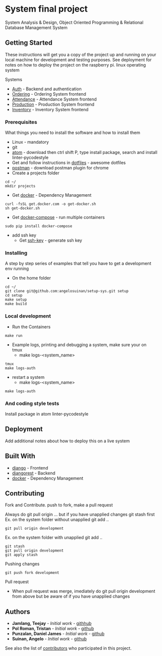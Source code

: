 # System final project

System Analysis & Design, Object Oriented Programming & Relational Database Management System

## Getting Started

These instructions will get you a copy of the project up and running on your local machine for development and testing purposes. See deployment for notes on how to deploy the project on the raspberry pi.
linux operating system

Systems
* [Auth](https://github.com/angelosuinan/auth-sys) - Backend and authentication
* [Ordering](https://github.com/angelosuinan/ordering-sys) - Ordering System frontend
* [Attendance](https://github.com/docker/docker-install) - Attendance System frontend
* [Production](https://github.com/docker/docker-install) - Production System frontend
* [Inventory](https://github.com/docker/docker-install) - Inventory System frontend

### Prerequisites

What things you need to install the software and how to install them


* Linux - mandatory
* git
* [atom](https://atom.io/) - download then ctrl shift P, type install package, search and install linter-pycodestyle
* Get and follow instructions in [dotfiles](https://github.com/angelosuinan/dotfiles) - awesome dotfiles
* [postman](https://chrome.google.com/webstore/detail/postman/fhbjgbiflinjbdggehcddcbncdddomop?hl=en) - download postman plugin for chrome
* Create a projects folder
```
cd ~/
mkdir projects
```
* Get [docker](https://github.com/docker/docker-install) - Dependency Management
```
curl -fsSL get.docker.com -o get-docker.sh
sh get-docker.sh
```
* Get [docker-compose](https://docs.docker.com/compose/install/) - run multiple containers
```
sudo pip install docker-compose
```
* add ssh key
  - Get [ssh-key](https://help.github.com/articles/connecting-to-github-with-ssh/) - generate ssh key


### Installing

A step by step series of examples that tell you have to get a development env running

* On the home folder
```
cd ~/
git clone git@github.com:angelosuinan/setup-sys.git setup
cd setup
make setup
make build
```

### Local development
* Run the Containers
```
make run
```
* Example logs, printing and debugging a system, make sure your on tmux
  - make logs-<system_name>
```
tmux
make logs-auth
```
* restart a system
  - make logs-<system_name>
```
make logs-auth
```

### And coding style tests

Install package in atom linter-pycodestyle

## Deployment

Add additional notes about how to deploy this on a live system

## Built With

* [django](https://docs.djangoproject.com/en/1.11/) - Frontend
* [djangorest](https://maven.apache.org/) - Backend
* [docker](http://www.django-rest-framework.org/tutorial/quickstart/#quickstart) - Dependency Management

## Contributing

Fork and Contribute. push to fork, make a pull request

Always do git pull origin ... but if you have unapplied changes git stash first
Ex. on the system folder without unapplied git add ..
```
git pull origin development
```
Ex. on the system folder with unapplied git add ..
```
git stash
git pull origin development
git apply stash
```

Pushing changes
```
git push fork development
```

Pull request

* When pull request was merge, imediately do git pull origin development from above
  but be aware of if you have unapplied changes

## Authors

* **Jamlang, Teejay** - *Initial work* - [githhub](https://github.com/abrahamlanggam)
* **Pol Roman, Tristan** - *Initial work* - [github](https://github.com/aRTiPee)
* **Punzalan, Daniel James** - *Initial work* - [github](https://github.com/djmp09)
* **Suinan, Angelo** - *Initial work* - [github](https://github.com/angelosuinan)

See also the list of [contributors](https://github.com/your/project/contributors) who participated in this project.
